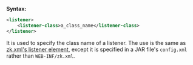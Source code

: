**Syntax:**

```xml
<listener>  
    <listener-class>a_class_name</listener-class>  
</listener>
```

It is used to specify the class name of a listener. The use is the same
as [zk.xml's listener element]({{site.baseurl}}/zk_config_ref/the_listener_element),
except it is specified in a JAR file's `config.xml` rather than
`WEB-INF/zk.xml`.



